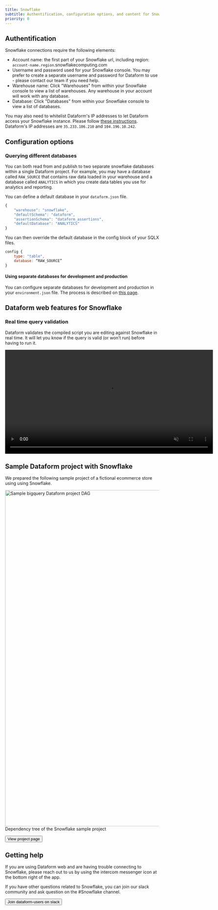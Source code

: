 ```yaml
---
title: Snowflake
subtitle: Authentification, configuration options, and content for Snowflake
priority: 0
---
```


## Authentification

Snowflake connections require the following elements:

- Account name: the first part of your Snowflake url, including region: `account-name.region`.snowflakecomputing.com
- Username and password used for your Snowflake console. You may prefer to create a separate username and password for Dataform to use - please contact our team if you need help.
- Warehouse name: Click "Warehouses" from within your Snowflake console to view a list of warehouses. Any warehouse in your account will work with any database.
- Database: Click "Databases" from within your Snowflake console to view a list of databases.

<div className="bp3-callout bp3-icon-info-sign bp3-intent-warning" markdown="1">
You may also need to whitelist Dataform's IP addresses to let Dataform access your Snowflake instance. Please
  follow
  <a
    target="_blank"
    rel="noopener"
    href="https://docs.snowflake.com/en/user-guide/network-policies.html"
  >these instructions</a>. Dataform's IP addresses are <code>35.233.106.210</code> and <code>104.196.10.242</code>.
</div>

## Configuration options

### Querying different databases

You can both read from and publish to two separate snowflake databases within a single Dataform project. For example, you may have a database called `RAW_SOURCE` that contains raw data loaded in your warehouse and a database called `ANALYTICS` in which you create data tables you use for analytics and reporting.

You can define a default database in your `dataform.json` file.

```js
{
    "warehouse": "snowflake",
    "defaultSchema": "dataform",
    "assertionSchema": "dataform_assertions",
    "defaultDatabase": "ANALYTICS"
}

```

You can then override the default database in the config block of your SQLX files.

```js
config {
    type: "table",
    database: “RAW_SOURCE”
}

```

#### Using separate databases for development and production

You can configure separate databases for development and production in your `environment.json` file. The process is described on [this page](https://docs.dataform.co/dataform-web/guides/environments#example-use-separate-databases-for-development-and-production-data).

## Dataform web features for Snowflake

### Real time query validation

Dataform validates the compiled script you are editing against Snowflake in real time. It will let you know if the query is valid (or won’t run) before having to run it.

<video autoplay controls loop  muted  width="680" ><source src="https://assets.dataform.co/docs/compilation.mp4" type="video/mp4" ><span>Real time compilation video</span></video>

## Sample Dataform project with Snowflake

We prepared the following sample project of a fictional ecommerce store using using Snowflake.

<img src="https://assets.dataform.co/docs/sample_projects/snowflake_sample_project_dag.png" width="1100"  alt="Sample bigquery Dataform project DAG" />
<figcaption>Dependency tree of the Snowflake sample project</figcaption>

<a href="../examples/projects/ecommerce-snowflake"><button>View project page</button></a>

## Getting help

If you are using Dataform web and are having trouble connecting to Snowflake, please reach out to us by using the intercom messenger icon at the bottom right of the app.

If you have other questions related to Snowflake, you can join our slack community and ask question on the #Snowflake channel.

<a href="https://slack.dataform.co"><button>Join dataform-users on slack</button></a>
